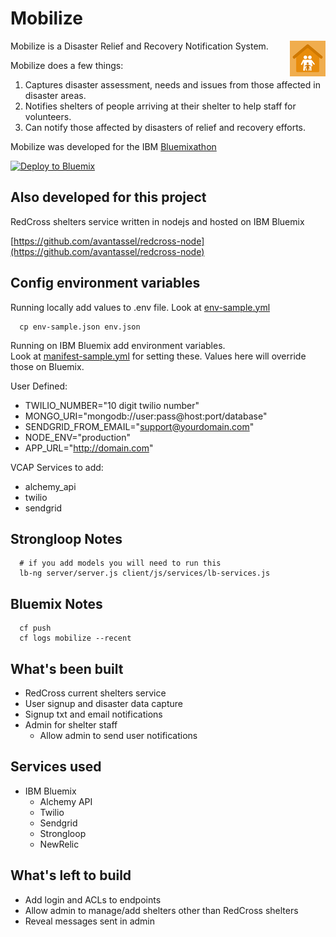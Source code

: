 # Mobilize

<img src="client/images/icon.png?raw=true" alt="Mobilize logo" title="Mobilize" align="right" />

Mobilize is a Disaster Relief and Recovery Notification System.

Mobilize does a few things:

1. Captures disaster assessment, needs and issues from those affected in disaster areas.
2. Notifies shelters of people arriving at their shelter to help staff for volunteers.
3. Can notify those affected by disasters of relief and recovery efforts.

Mobilize was developed for the IBM [Bluemixathon](http://bluemixathon.devpost.com/)

[![Deploy to Bluemix](https://bluemix.net/deploy/button.png)](https://bluemix.net/deploy)

## Also developed for this project

RedCross shelters service written in nodejs and hosted on IBM Bluemix

[https://github.com/avantassel/redcross-node](https://github.com/avantassel/redcross-node)

## Config environment variables

Running locally add values to .env file.
Look at [env-sample.yml](env-sample.yml)
```
  cp env-sample.json env.json
```

Running on IBM Bluemix add environment variables.  
Look at [manifest-sample.yml](manifest-sample.yml) for setting these.  Values here will override those on Bluemix.

User Defined:
  * TWILIO_NUMBER="10 digit twilio number"
  * MONGO_URI="mongodb://user:pass@host:port/database"
  * SENDGRID_FROM_EMAIL="support@yourdomain.com"
  * NODE_ENV="production"
  * APP_URL="http://domain.com"

VCAP Services to add:
  * alchemy_api
  * twilio
  * sendgrid


## Strongloop Notes

```
  # if you add models you will need to run this
  lb-ng server/server.js client/js/services/lb-services.js
```

## Bluemix Notes

```
  cf push
  cf logs mobilize --recent
```

## What's been built
  * RedCross current shelters service
  * User signup and disaster data capture
  * Signup txt and email notifications
  * Admin for shelter staff
    * Allow admin to send user notifications

## Services used
  * IBM Bluemix
    * Alchemy API
    * Twilio
    * Sendgrid
    * Strongloop
    * NewRelic

## What's left to build
  * Add login and ACLs to endpoints
  * Allow admin to manage/add shelters other than RedCross shelters  
  * Reveal messages sent in admin
